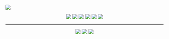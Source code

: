 <a href="https://dannesx.github.io/">![][def]</a>

<div align="center">
<img src="https://img.icons8.com/ios-glyphs/30/null/html-5.png"/>
<img src="https://img.icons8.com/ios-glyphs/30/null/css3.png"/>
<img src="https://img.icons8.com/ios-glyphs/30/null/javascript.png"/>
<img src="https://img.icons8.com/ios-glyphs/30/null/react.png"/>
<img src="https://img.icons8.com/small/30/null/nodejs.png"/>
<img src="https://img.icons8.com/ios-glyphs/30/null/python.png"/>
</div>
<hr>
<div align="center"><!--Contact-->
  <a href="https://www.instagram.com/dannesxv"><img src="https://img.icons8.com/ios-glyphs/30/null/instagram-new.png"/></a>
  <a href="https://www.linkedin.com/in/dannesx/"><img src="https://img.icons8.com/ios-glyphs/30/null/linkedin-circled--v1.png"/></a>
  <a href="mailto:daniel.viantunes@gmail.com"><img src="https://img.icons8.com/ios-glyphs/30/null/gmail.png"/></a>
</div>

[def]: ./git/logo.svg
